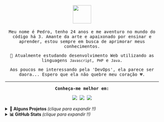 <samp>
  <div align = "center">
    <h1>
        <img height="60em" src="https://media.giphy.com/media/Qo2dupDib32rkTY4hX/giphy.gif">      
    </h1>
  </div>

  <div align="center">
  <p>Meu nome é Pedro, tenho 24 anos e me aventuro no mundo do código há 3. Amante da arte e apaixonado por ensinar e aprender, estou sempre em busca de aprimorar meus conhecimentos.</p>
  <p>🌱 Atualmente estudando desenvolvimento Web utilizando as linguagens <code>Javascript</code>, <code>PHP</code> e <code>Java</code>.</p>
  <p> Aos poucos me interessando pela 'DevOps', ela parece ser daora... Espero que ela não quebre meu coração 💔.</p>
  </div>
  <hr>
  
  <div align= "center">
   <b><p> Conheça-me melhor em: </p></b>
    <a href="https://twitter.com/pdr0nvs" target="_blank"><img src="https://img.shields.io/badge/Twitter-1DA1F2?style=for-the-badge&logo=twitter&logoColor=white" target="_blank"></a>
    <a href="https://instagram.com/pdr0nvs" target="_blank"><img src="https://img.shields.io/badge/-Instagram-%23E4405F?style=for-the-badge&logo=instagram&logoColor=white" target="_blank"></a>
    <a href="https://www.linkedin.com/in/pdr-neves" target="_blank"><img src="https://img.shields.io/badge/LinkedIn-0077B5?style=for-the-badge&logo=linkedin&logoColor=white" target="_blank"></a>
  </div>
</samp>
<br>

<details>
  <summary> <b>🚀 Alguns Projetos </b> <i >(clique para expandir !!)</i> </summary>
  <br>
<div align="center">
  <a href="https://github.com/pdr0nvs/xboxClone">
    <img src="https://github-readme-stats.vercel.app/api/pin/?username=pdr0nvs&show_icons=true&line_height=20&theme=tokyonight&hide_border=true&repo=xboxClone" />
  </a>
  </a>
    <a href="https://github.com/pdr0nvs/cadastro_Fliperama">
    <img src="https://github-readme-stats.vercel.app/api/pin/?username=pdr0nvs&show_icons=true&line_height=20&theme=tokyonight&hide_border=true&repo=cadastro_Fliperama" />
  </a>
  <a href="https://github.com/pdr0nvs/ACME">
    <img src="https://github-readme-stats.vercel.app/api/pin/?username=pdr0nvs&show_icons=true&line_height=20&theme=tokyonight&hide_border=true&repo=ACME" />
  </a>
      <a href="https://github.com/pdr0nvs/gerenciador_tarefas">
    <img src="https://github-readme-stats.vercel.app/api/pin/?username=pdr0nvs&show_icons=true&line_height=20&theme=tokyonight&hide_border=true&repo=gerenciador_tarefas" />
  </a>
  <a href="https://github.com/pdr0nvs/InstaladorDevWindows">
    <img src="https://github-readme-stats.vercel.app/api/pin/?username=pdr0nvs&show_icons=true&line_height=20&theme=tokyonight&hide_border=true&repo=InstaladorDevWindows" />
  </a>
    <br>
</div>
</details>
<details>
  <summary> <b>📊 GitHub Stats </b><i >(clique para expandir !!)</i> </summary>
  <br>
<div align="center">
  <a href = "https://github.com/pdr0nvs">
        <img height="180em" src="https://github-readme-stats.vercel.app/api?username=pdr0nvs&show_icons=true&line_height=20&theme=tokyonight&hide_border=true&hide_rank=true&include_all_commits=true&count_private=true&locale=pt-br">
        <img height="180em" src="https://github-readme-streak-stats.herokuapp.com/?user=pdr0nvs&theme=tokyonight&hide_border=true&locale=pt-br&fire=FF6347">
        <img height="180em" src="https://github-readme-stats.vercel.app/api/top-langs/?username=pdr0nvs&langs_count=6&layout=compact&line_height=30&hide=Tcl&locale=pt-br&theme=tokyonight&hide_border=true">
          </a>
</div>
</details>


